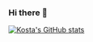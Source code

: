 ### Hi there 👋

[![Kosta's GitHub stats](https://github-readme-stats.vercel.app/api?username=KostadinovK&langs_count=5&count_private=true&show_icons=true&theme=merko)](https://github.com/anuraghazra/github-readme-stats)
